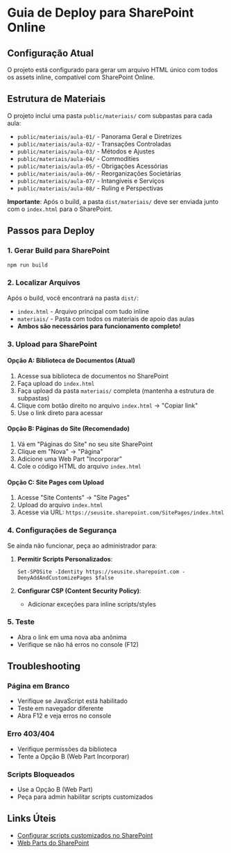 # Guia de Deploy para SharePoint Online

## Configuração Atual
O projeto está configurado para gerar um arquivo HTML único com todos os assets inline, compatível com SharePoint Online.

## Estrutura de Materiais
O projeto inclui uma pasta `public/materiais/` com subpastas para cada aula:
- `public/materiais/aula-01/` - Panorama Geral e Diretrizes
- `public/materiais/aula-02/` - Transações Controladas
- `public/materiais/aula-03/` - Métodos e Ajustes
- `public/materiais/aula-04/` - Commodities
- `public/materiais/aula-05/` - Obrigações Acessórias
- `public/materiais/aula-06/` - Reorganizações Societárias
- `public/materiais/aula-07/` - Intangíveis e Serviços
- `public/materiais/aula-08/` - Ruling e Perspectivas

**Importante**: Após o build, a pasta `dist/materiais/` deve ser enviada junto com o `index.html` para o SharePoint.

## Passos para Deploy

### 1. Gerar Build para SharePoint
```bash
npm run build
```

### 2. Localizar Arquivos
Após o build, você encontrará na pasta `dist/`:
- `index.html` - Arquivo principal com tudo inline
- `materiais/` - Pasta com todos os materiais de apoio das aulas
- **Ambos são necessários para funcionamento completo!**

### 3. Upload para SharePoint

#### Opção A: Biblioteca de Documentos (Atual)
1. Acesse sua biblioteca de documentos no SharePoint
2. Faça upload do `index.html`
3. Faça upload da pasta `materiais/` completa (mantenha a estrutura de subpastas)
4. Clique com botão direito no arquivo `index.html` → "Copiar link"
5. Use o link direto para acessar

#### Opção B: Páginas do Site (Recomendado)
1. Vá em "Páginas do Site" no seu site SharePoint
2. Clique em "Nova" → "Página"
3. Adicione uma Web Part "Incorporar"
4. Cole o código HTML do arquivo `index.html`

#### Opção C: Site Pages com Upload
1. Acesse "Site Contents" → "Site Pages"
2. Upload do arquivo `index.html`
3. Acesse via URL: `https://seusite.sharepoint.com/SitePages/index.html`

### 4. Configurações de Segurança

Se ainda não funcionar, peça ao administrador para:

1. **Permitir Scripts Personalizados**:
   ```
   Set-SPOSite -Identity https://seusite.sharepoint.com -DenyAddAndCustomizePages $false
   ```

2. **Configurar CSP (Content Security Policy)**:
   - Adicionar exceções para inline scripts/styles

### 5. Teste
- Abra o link em uma nova aba anônima
- Verifique se não há erros no console (F12)

## Troubleshooting

### Página em Branco
- Verifique se JavaScript está habilitado
- Teste em navegador diferente
- Abra F12 e veja erros no console

### Erro 403/404
- Verifique permissões da biblioteca
- Tente a Opção B (Web Part Incorporar)

### Scripts Bloqueados
- Use a Opção B (Web Part)
- Peça para admin habilitar scripts customizados

## Links Úteis
- [Configurar scripts customizados no SharePoint](https://docs.microsoft.com/en-us/sharepoint/allow-or-prevent-custom-script)
- [Web Parts do SharePoint](https://support.microsoft.com/en-us/office/use-the-embed-web-part-721f3b2f-437f-45b5-9f62-29b7dd44410b)